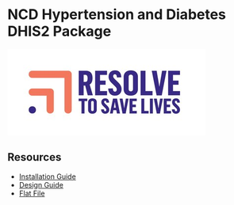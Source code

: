 # NCD Hypertension and Diabetes DHIS2 Package

![Resolve to Save Lives](Resolve_to_Save_Lives_Logo.jpg)  

## Resources

- [Installation Guide](doc/installation_guide.md)
- [Design Guide](doc/design_guide.md)
- [Flat File](https://docs.google.com/spreadsheets/d/1Jy31fIP77R7YLQkGnBSxs_iE5XzJ-rYRdqz0wPSbEPw)

